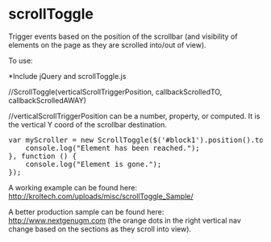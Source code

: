 scrollToggle
============

Trigger events based on the position of the scrollbar (and visibility of elements on the page as they are scrolled into/out of view).

To use:

*Include jQuery and scrollToggle.js

//ScrollToggle(verticalScrollTriggerPosition, callbackScrolledTO, callbackScrolledAWAY)

//verticalScrollTriggerPosition can be a number, property, or computed.  It is the vertical Y coord of the scrollbar destination.
<pre>
var myScroller = new ScrollToggle($('#block1').position().top, function () {
    console.log("Element has been reached.");
}, function () {
    console.log("Element is gone.");
});
</pre>

A working example can be found here: http://kroltech.com/uploads/misc/scrollToggle_Sample/

A better production sample can be found here: http://www.nextgenugm.com 
(the orange dots in the right vertical nav change based on the sections as they scroll into view).
